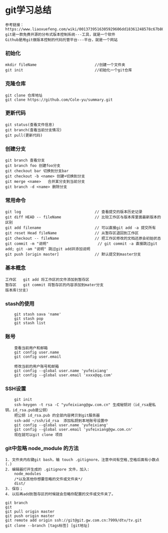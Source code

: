 ﻿# git学习总结
	参考链接：https://www.liaoxuefeng.com/wiki/0013739516305929606dd18361248578c67b8067c8c017b000
	git是一款免费开源的分布式版本控制系统---工具，就是一个软件
	Github是用git做版本控制的代码托管平台---平台，就是一个网站

### 初始化
	mkdir fileName   						//创建一个文件夹
	git init		 						//初始化一个git仓库

### 克隆仓库
	git clone 仓库地址
	git clone https://github.com/Cole-yu/summary.git

### 更新代码
	git status(查看文件信息)
	git branch(查看当前分支情况)
	git pull(更新代码)	

### 创建分支
	git branch 查看分支
	git branch foo 创建foo分支
	git checkout bar 切换到分支bar
	git checkout -b <name> 创建+切换到分支
	git merge <name>   合并某分支到当前分支
	git branch -d <name> 删除分支

### 常用命令
	git log 								// 查看提交的版本历史记录
	git diff HEAD -- fileName 				// 比较工作区与版本库里面最新版本的区别
	git add filename  						// 可以直接git add -a 提交所有
	git reset Head fileName 				// 从暂存区退回到工作区
	git checkout -- fileName 				// 把工作区修改的文档还原会初始状态
	git commit -m "说明"  					// git commit -a 直接跳过git add; git -am "说明" 跳过git add并添加说明
	git push [origin master]				// 默认提交到master分支

### 基本概念
	工作区   git add 将工作区的文件添加到暂存区
	暂存区   git commit 将暂存区的内容添加到mater分支 
	版本库(分支)

### stash的使用
```
	git stash sava 'name'
	git stash pop
	git stash list
```

### 账号
```
	查看当前用户和邮箱
	git config user.name
	git config user.email

	修改当前的用户账号和邮箱
	git config --global user.name 'yufeixiang'
	git config --global user.email 'xxxx@qq.com'
```	

### SSH设置
```
	git init
	ssh-keygen -t rsa -C "yufeixiang@gw.com.cn" 生成秘钥对（id_rsa是私钥，id_rsa.pub是公钥）
	把公钥 id_rsa.pub 的全部内容拷贝到git服务器
	ssh-add ~/ssh/id_rsa  添加私钥到本地账号设置中
	git config --global user.name 'yufeixiang'
	git config --global user.email 'yufeixiang@gw.com.cn'
	现在就可以git clone 项目
```

### git中忽略 node_module 的方法
	1. 文件夹内右键git bash，输 touch .gitignore，注意中间有空格,空格后面有小数点(.)
	2. 编辑器打开生成的 .gitignore 文件，加入:
		node_modules
		/*以及其他你想要忽略的文件或文件夹*/
		dist/
	3. 保存；
	4. 以后再add到暂存区的时候就会忽略你配置的文件或文件夹了。

	git branch
	git 
	git pull origin master
	git push origin master
	git remote add origin ssh://git@git.gw.com.cn:7999/dtv/tv.git
	git clone --branch [tags标签] [git地址]
	

